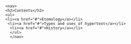 <!DOCTYPE html>
<html lang="en-us">
<head>
  <meta charset="utf-8">
  <!-- mobile friendly -->
  <meta name="viewport" content="width=device-width, initial-scale=1">
  <link rel="stylesheet" href="css/main.css">
  <title>Step by Step</title>
</head>
  <body>
    
    <nav>
    <h2>Contents</h2>
    <ul>
    <li><a href="#">Etomology</a></li>
     <li><a href="#">Types and uses of hypertext</a></li>
      <li><a href="#">History</a></li>
      </ul>
      </nav>
    
    
  <body>
  </html>
